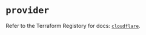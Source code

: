 # `provider`

Refer to the Terraform Registory for docs: [`cloudflare`](https://registry.terraform.io/providers/cloudflare/cloudflare/4.7.0/docs).
